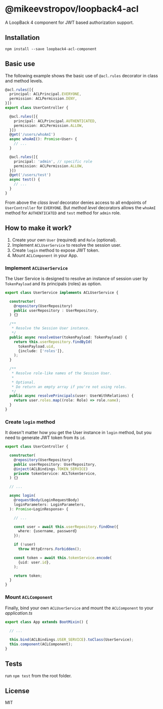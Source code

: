 # @mikeevstropov/loopback4-acl

A LoopBack 4 component for JWT based authorization support.

## Installation

```shell
npm install --save loopback4-acl-component
```

## Basic use

The following example shows the basic use of `@acl.rules` decorator in class and method levels.

```ts
@acl.rules([{
  principal: ACLPrincipal.EVERYONE,
  permission: ACLPermission.DENY,
}])
export class UserController {

  @acl.rules([{
    principal: ACLPrincipal.AUTHENTICATED,
    permission: ACLPermission.ALLOW,
  }])
  @get('/users/whoAmI')
  async whoAmI(): Promise<User> {
    // ...
  }

  @acl.rules([{
    principal: 'admin', // specific role
    permission: ACLPermission.ALLOW,
  }])
  @get('/users/test')
  async test() {
    // ...
  }
}
```

From above the *class level* decorator denies access to all endpoints of
`UserController` for `EVERYONE`. But *method level* decorators allows the `whoAmI` method
for `AUTHENTICATED` and `test` method for
`admin` role.

## How to make it work?

1. Create your own `User` (required) and `Role` (optional).
2. Implement `ACLUserService` to resolve the session user.
3. Create `login` method to expose JWT token.
4. Mount `ACLComponent` in your App.

### Implement `ACLUserService`

The User Service is designed to resolve an instance of session user
by `TokenPayload` and its principals (roles) as option.

```ts
export class UserService implements ACLUserService {

  constructor(
    @repository(UserRepository)
    public userRepository : UserRepository,
  ) {}

  /**
   * Resolve the Session User instance.
   */
  public async resolveUser(tokenPayload: TokenPayload) {
    return this.userRepository.findById(
      tokenPayload.uid,
      {include: ['roles']},
    );
  }

  /**
   * Resolve role-like names of the Session User.
   * 
   * Optional.
   * Do return an empty array if you're not using roles.
   */
  public async resolvePrincipals(user: UserWithRelations) {
    return user.roles.map((role: Role) => role.name);
  }
}
```

### Create `login` method

It doesn't matter how you get the User instance in `login`
method, but you need to generate JWT token from its `id`.

```ts
export class UserController {

  constructor(
    @repository(UserRepository)
    public userRepository: UserRepository,
    @inject(ACLBindings.TOKEN_SERVICE)
    private tokenService: ACLTokenService,
  ) {}

  // ...

  async login(
    @requestBody(LoginRequestBody)
    loginParameters: LoginParameters,
  ): Promise<LoginResponse> {

    // ...

    const user = await this.userRepository.findOne({
      where: {username, password}
    });

    if (!user)
      throw HttpErrors.Forbidden();

    const token = await this.tokenService.encode(
      {uid: user.id},
    );

    return token;
  }
}
```

### Mount `ACLComponent`

Finally, bind your own `ACLUserService` and mount
the `ACLComponent` to your *application.ts*

```ts
export class App extends BootMixin() {
  
  // ...

  this.bind(ACLBindings.USER_SERVICE).toClass(UserService);
  this.component(ACLComponent);
}
```

## Tests

run `npm test` from the root folder.

## License

MIT
